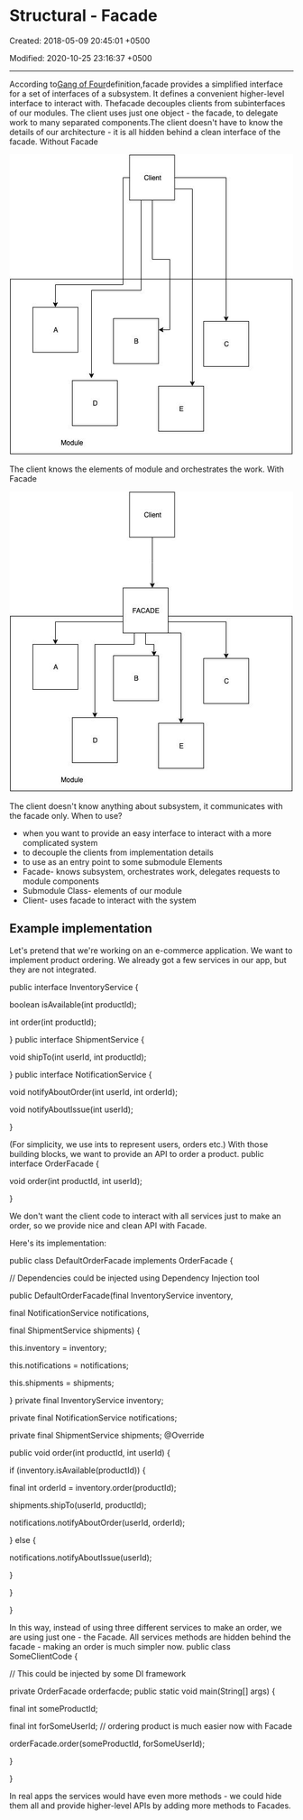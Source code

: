 # Structural -  Facade

Created: 2018-05-09 20:45:01 +0500

Modified: 2020-10-25 23:16:37 +0500

---

According to[Gang of Four](https://en.wikipedia.org/wiki/Design_Patterns)definition,facade provides a simplified interface for a set of interfaces of a subsystem. It defines a convenient higher-level interface to interact with.
Thefacade decouples clients from subinterfaces of our modules. The client uses just one object - the facade, to delegate work to many separated components.The client doesn't have to know the details of our architecture - it is all hidden behind a clean interface of the facade.
Without Facade

![Facade Pattern](media/Structural----Facade-image1.jpg)

The client knows the elements of module and orchestrates the work.
With Facade

![Facade Pattern](media/Structural----Facade-image2.jpg)

The client doesn't know anything about subsystem, it communicates with the facade only.
When to use?
-   when you want to provide an easy interface to interact with a more complicated system
-   to decouple the clients from implementation details
-   to use as an entry point to some submodule
Elements
-   Facade- knows subsystem, orchestrates work, delegates requests to module components
-   Submodule Class- elements of our module
-   Client- uses facade to interact with the system
## Example implementation

Let's pretend that we're working on an e-commerce application. We want to implement product ordering. We already got a few services in our app, but they are not integrated.

public interface InventoryService {

boolean isAvailable(int productId);

int order(int productId);

}
public interface ShipmentService {

void shipTo(int userId, int productId);

}
public interface NotificationService {

void notifyAboutOrder(int userId, int orderId);

void notifyAboutIssue(int userId);

}

(For simplicity, we use ints to represent users, orders etc.)
With those building blocks, we want to provide an API to order a product.
public interface OrderFacade {

void order(int productId, int userId);

}

We don't want the client code to interact with all services just to make an order, so we provide nice and clean API with Facade.

Here's its implementation:

public class DefaultOrderFacade implements OrderFacade {

// Dependencies could be injected using Dependency Injection tool

public DefaultOrderFacade(final InventoryService inventory,

final NotificationService notifications,

final ShipmentService shipments) {

this.inventory = inventory;

this.notifications = notifications;

this.shipments = shipments;

}
private final InventoryService inventory;

private final NotificationService notifications;

private final ShipmentService shipments;
@Override

public void order(int productId, int userId) {

if (inventory.isAvailable(productId)) {

final int orderId = inventory.order(productId);

shipments.shipTo(userId, productId);

notifications.notifyAboutOrder(userId, orderId);

} else {

notifications.notifyAboutIssue(userId);

}

}

}

In this way, instead of using three different services to make an order, we are using just one - the Facade. All services methods are hidden behind the facade - making an order is much simpler now.
public class SomeClientCode {

// This could be injected by some DI framework

private OrderFacade orderfacde;
public static void main(String[] args) {

final int someProductId;

final int forSomeUserId;
// ordering product is much easier now with Facade

orderFacade.order(someProductId, forSomeUserId);

}

}

In real apps the services would have even more methods - we could hide them all and provide higher-level APIs by adding more methods to Facades.
